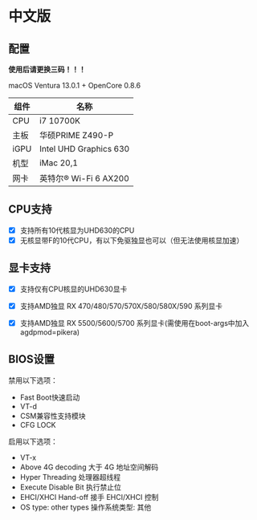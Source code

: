 # 中文版

## 配置

**使用后请更换三码！！！**

macOS Ventura 13.0.1 + OpenCore 0.8.6

| 组件 | 名称                                   |
| ---- | -------------------------------------- |
| CPU  | i7 10700K                               |
| 主板 | 华硕PRIME Z490-P |
| iGPU | Intel UHD Graphics 630                 |
| 机型 | iMac 20,1                              |
| 网卡 | 英特尔® Wi-Fi 6 AX200            |


## CPU支持
- [x] 支持所有10代核显为UHD630的CPU
- [x] 无核显带F的10代CPU，有以下免驱独显也可以（但无法使用核显加速）

## 显卡支持
- [x] 支持仅有CPU核显的UHD630显卡
- [x] 支持AMD独显 RX 470/480/570/570X/580/580X/590 系列显卡
- [x] 支持AMD独显 RX 5500/5600/5700 系列显卡(需使用在boot-args中加入agdpmod=pikera)


## BIOS设置
禁用以下选项：
- Fast Boot快速启动
- VT-d
- CSM兼容性支持模块
- CFG LOCK

启用以下选项：
- VT-x
- Above 4G decoding 大于 4G 地址空间解码
- Hyper Threading 处理器超线程
- Execute Disable Bit 执行禁止位
- EHCI/XHCI Hand-off 接手 EHCI/XHCI 控制
- OS type: other types 操作系统类型: 其他
